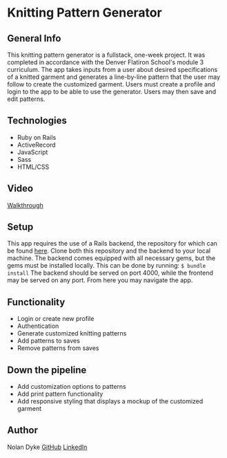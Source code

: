 # Knitting Pattern Generator 

## General Info
This knitting pattern generator is a fullstack, one-week project. It was completed in accordance with the Denver Flatiron School's module 3 curriculum. The app takes inputs from a user about desired specifications of a knitted garment and generates a line-by-line pattern that the user may follow to create the customized garment. Users must create a profile and login to the app to be able to use the generator. Users may then save and edit patterns.

## Technologies
* Ruby on Rails
* ActiveRecord
* JavaScript
* Sass
* HTML/CSS

## Video
[Walkthrough](link)

## Setup
This app requires the use of a Rails backend, the repository for which can be found [here](https://github.com/nolan-dyke/mod3_project_backend). Clone both this repository and the backend to your local machine. The backend comes equipped with all necessary gems, but the gems must be installed locally. This can be done by running:
`$ bundle install`
The backend should be served on port 4000, while the frontend may be served on any port. From here you may navigate the app.

## Functionality
* Login or create new profile
* Authentication
* Generate customized knitting patterns
* Add patterns to saves
* Remove patterns from saves

## Down the pipeline
* Add customization options to patterns
* Add print pattern functionality
* Add responsive styling that displays a mockup of the customized garment

## Author
Nolan Dyke [GitHub](https://github.com/nolan-dyke) [LinkedIn](linkedin.com/in/nolan-dyke)
